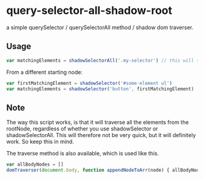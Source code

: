 # query-selector-all-shadow-root
a simple querySelector / querySelectorAll method / shadow dom traverser.

## Usage

```js
var matchingElements = shadowSelectorAll('.my-selector') // this will traverse from document.body
```

From a different starting node:

```js
var firstMatchingElement = shadowSelector('#some-element ul')
var matchingElements = shadowSelector('button', firstMatchingElement)
```

## Note

The way this script works, is that it will traverse all the elements from the rootNode, regardless of whether you use shadowSelector or shadowSelectorAll.
This will therefore not be very quick, but it will definitely work. So keep this in mind.

The traverse method is also available, which is used like this.

```js
var allBodyNodes = []
domTraverser(document.body, function appendNodeToArr(node) { allBodyNodes.push(node) })
```
